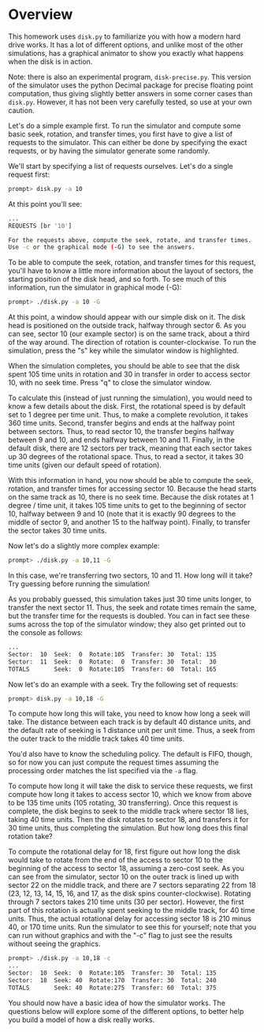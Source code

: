 
# Overview

This homework uses `disk.py` to familiarize you with how a modern hard
drive works. It has a lot of different options, and unlike most of the other
simulations, has a graphical animator to show you exactly what happens when
the disk is in action. 

Note: there is also an experimental program, `disk-precise.py`.  This
version of the simulator uses the python Decimal package for precise
floating point computation, thus giving slightly better answers in
some corner cases than `disk.py`. However, it has not been very
carefully tested, so use at your own caution.

Let's do a simple example first. To run the simulator and compute some basic
seek, rotation, and transfer times, you first have to give a list of requests
to the simulator. This can either be done by specifying the exact requests, or
by having the simulator generate some randomly.

We'll start by specifying a list of requests ourselves. Let's do a single
request first:

```sh
prompt> disk.py -a 10
```

At this point you'll see:

```sh
...
REQUESTS [br '10']

For the requests above, compute the seek, rotate, and transfer times.
Use -c or the graphical mode (-G) to see the answers.
```


To be able to compute the seek, rotation, and transfer times for this request,
you'll have to know a little more information about the layout of sectors, the
starting position of the disk head, and so forth. To see much of this
information, run the simulator in graphical mode (-G):

```sh
prompt> ./disk.py -a 10 -G
```

At this point, a window should appear with our simple disk on it. 
The disk head is positioned on the outside track, halfway through sector 6.
As you can see, sector 10 (our example sector) is on the same track, about a
third of the way around. The direction of rotation is counter-clockwise.
To run the simulation, press the "s" key while the simulator window is
highlighted.

When the simulation completes, you should be able to see that the disk spent
105 time units in rotation and 30 in transfer in order to access sector 10,
with no seek time. Press "q" to close the simulator window.

To calculate this (instead of just running the simulation), you would need to
know a few details about the disk. First, the rotational speed is by default
set to 1 degree per time unit. Thus, to make a complete revolution, it takes
360 time units. Second, transfer begins and ends at the halfway point between
sectors. Thus, to read sector 10, the transfer begins halfway between 9 and 10,
and ends halfway between 10 and 11.  Finally, in the default disk, there are
12 sectors per track, meaning that each sector takes up 30 degrees of the
rotational space. Thus, to read a sector, it takes 30 time units (given our
default speed of rotation).

With this information in hand, you now should be able to compute the seek,
rotation, and transfer times for accessing sector 10. Because the head starts
on the same track as 10, there is no seek time. Because the disk rotates at
1 degree / time unit, it takes 105 time units to get to the beginning of sector
10, halfway between 9 and 10 (note that it is exactly 90 degrees to the middle
of sector 9, and another 15 to the halfway point). Finally, to transfer the
sector takes 30 time units.

Now let's do a slightly more complex example:

```sh
prompt> ./disk.py -a 10,11 -G
```

In this case, we're transferring two sectors, 10 and 11. How long will it take?
Try guessing before running the simulation!

As you probably guessed, this simulation takes just 30 time units longer, to
transfer the next sector 11. Thus, the seek and rotate times remain the same,
but the transfer time for the requests is doubled. You can in fact see these
sums across the top of the simulator window; they also get printed out to the
console as follows:

```sh
...
Sector:  10  Seek:  0  Rotate:105  Transfer: 30  Total: 135
Sector:  11  Seek:  0  Rotate:  0  Transfer: 30  Total:  30
TOTALS       Seek:  0  Rotate:105  Transfer: 60  Total: 165
```

Now let's do an example with a seek. Try the following set of requests:

```sh
prompt> disk.py -a 10,18 -G
```

To compute how long this will take, you need to know how long a seek will
take. The distance between each track is by default 40 distance units, and the
default rate of seeking is 1 distance unit per unit time. Thus, a seek from
the outer track to the middle track takes 40 time units. 

You'd also have to know the scheduling policy. The default is FIFO, though, so
for now you can just compute the request times assuming the processing order
matches the list specified via the `-a` flag.

To compute how long it will take the disk to service these requests, we first
compute how long it takes to access sector 10, which we know from above to be
135 time units (105 rotating, 30 transferring). Once this request is complete,
the disk begins to seek to the middle track where sector 18 lies, taking 40
time units. Then the disk rotates to sector 18, and transfers it for 30 time
units, thus completing the simulation. But how long does this final rotation
take?

To compute the rotational delay for 18, first figure out how long the disk
would take to rotate from the end of the access to sector 10 to the beginning
of the access to sector 18, assuming a zero-cost seek. As you can see from the
simulator, sector 10 on the outer track is lined up with sector 22 on the middle
track, and there are 7 sectors separating 22 from 18 (23, 12, 13, 14, 15, 16,
and 17, as the disk spins counter-clockwise). Rotating through 7 sectors takes
210 time units (30 per sector). However, the first part of this rotation is
actually spent seeking to the middle track, for 40 time units. Thus, the
actual rotational delay for accessing sector 18 is 210 minus 40, or 170 time
units. Run the simulator to see this for yourself; note that you can run
without graphics and with the "-c" flag to just see the results without
seeing the graphics.

```sh
prompt> ./disk.py -a 10,18 -c
...
Sector:  10  Seek:  0  Rotate:105  Transfer: 30  Total: 135
Sector:  18  Seek: 40  Rotate:170  Transfer: 30  Total: 240
TOTALS       Seek: 40  Rotate:275  Transfer: 60  Total: 375
```

You should now have a basic idea of how the simulator works. The questions
below will explore some of the different options, to better help you build a
model of how a disk really works.

